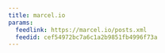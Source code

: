 ```yaml
---
title: marcel.io
params:
  feedlink: https://marcel.io/posts.xml
  feedid: cef54972bc7a6c1a2b9851fb4996f73a
---
```

